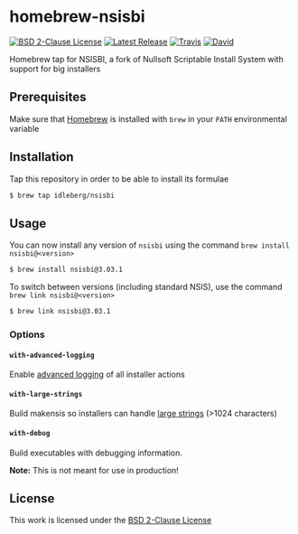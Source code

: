 # homebrew-nsisbi

[![BSD 2-Clause License](https://flat.badgen.net/badge/license/BSD%202-Clause/blue)](https://opensource.org/licenses/BSD-2-Clause)
[![Latest Release](https://flat.badgen.net/github/release/idleberg/homebrew-nsisbi)](https://github.com/idleberg/homebrew-nsisbi/releases)
[![Travis](https://flat.badgen.net/travis/idleberg/homebrew-nsisbi)](https://travis-ci.org/idleberg/homebrew-nsisbi)
[![David](https://flat.badgen.net/david/dev/idleberg/homebrew-nsisbi)](https://david-dm.org/idleberg/homebrew-nsisbi?type=dev)

Homebrew tap for NSISBI, a fork of Nullsoft Scriptable Install System with support for big installers

## Prerequisites

Make sure that [Homebrew](https://brew.sh/) is installed with `brew` in your `PATH` environmental variable

## Installation

Tap this repository in order to be able to install its formulae

```sh
$ brew tap idleberg/nsisbi
```

## Usage

You can now install any version of `nsisbi` using the command `brew install nsisbi@<version>`

```sh
$ brew install nsisbi@3.03.1
```

To switch between versions (including standard NSIS), use the  command `brew link nsisbi@<version>`

```sh
$ brew link nsisbi@3.03.1
```

### Options

#### `with-advanced-logging`

Enable [advanced logging](https://nsis.sourceforge.io/Special_Builds#Advanced_logging) of all installer actions

#### `with-large-strings`

Build makensis so installers can handle [large strings](https://nsis.sourceforge.io/Special_Builds#Large_strings) (>1024 characters)

#### `with-debug`

Build executables with debugging information.

**Note:** This is not meant for use in production!

## License

This work is licensed under the [BSD 2-Clause License](LICENSE)
